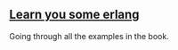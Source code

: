 ## [Learn you some erlang](http://learnyousomeerlang.com/)


Going through all the examples in the book.
